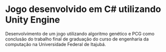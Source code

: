 # Jogo desenvolvido em C# utilizando Unity Engine
  Desenvolvimento de um jogo utilizando algoritmo genético e PCG como conclusão do trabalho final de graduação do curso de engenharia da computação na Universidade Federal de Itajubá.
